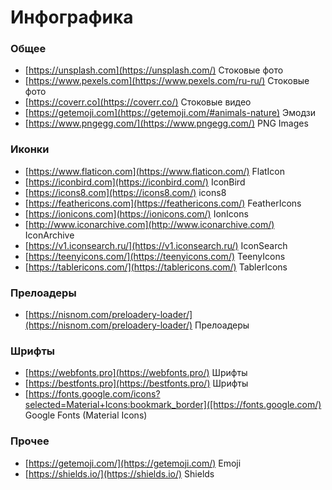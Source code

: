 # Инфографика

### Общее
- [https://unsplash.com](https://unsplash.com/) Стоковые фото
- [https://www.pexels.com](https://www.pexels.com/ru-ru/) Стоковые фото
- [https://coverr.co](https://coverr.co/) Стоковые видео
- [https://getemoji.com](https://getemoji.com/#animals-nature) Эмодзи
- [https://www.pngegg.com/](https://www.pngegg.com/) PNG Images

### Иконки
- [https://www.flaticon.com](https://www.flaticon.com/) FlatIcon
- [https://iconbird.com](https://iconbird.com/) IconBird
- [https://icons8.com](https://icons8.com/) icons8
- [https://feathericons.com](https://feathericons.com/) FeatherIcons
- [https://ionicons.com](https://ionicons.com/) IonIcons
- [http://www.iconarchive.com](http://www.iconarchive.com/) IconArchive
- [https://v1.iconsearch.ru/](https://v1.iconsearch.ru/) IconSearch
- [https://teenyicons.com/](https://teenyicons.com/) TeenyIcons
- [https://tablericons.com/](https://tablericons.com/) TablerIcons

### Прелоадеры
- [https://nisnom.com/preloadery-loader/](https://nisnom.com/preloadery-loader/) Прелоадеры

### Шрифты
- [https://webfonts.pro](https://webfonts.pro/) Шрифты
- [https://bestfonts.pro](https://bestfonts.pro/) Шрифты
- [https://fonts.google.com/icons?selected=Material+Icons:bookmark_border]([https://fonts.google.com/) Google Fonts (Material Icons)

### Прочее
- [https://getemoji.com/](https://getemoji.com/) Emoji
- [https://shields.io/](https://shields.io/) Shields
